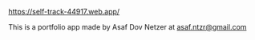 https://self-track-44917.web.app/

This is a portfolio app made by Asaf Dov Netzer at asaf.ntzr@gmail.com
